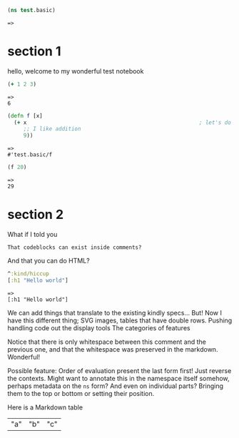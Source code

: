 ```clojure
(ns test.basic)
```
```
=>

```

# section 1

 hello, welcome to my wonderful test notebook

```clojure
(+ 1 2 3)
```
```
=>
6
```

```clojure
(defn f [x]
  (+ x                                                      ; let's do some addition
     ;; I like addition
     9))
```
```
=>
#'test.basic/f
```

```clojure
(f 20)
```
```
=>
29
```

# section 2

What if I told you

    That codeblocks can exist inside comments?

And that you can do HTML?

```clojure
^:kind/hiccup
[:h1 "Hello world"]
```
```
=>
[:h1 "Hello world"]
```

We can add things that translate to the existing kindly specs...
But! Now I have this different thing; SVG images, tables that have double rows.
Pushing handling code out the display tools
The categories of features

Notice that there is only whitespace between this comment and the previous one,
and that the whitespace was preserved in the markdown. Wonderful!

Possible feature: Order of evaluation
present the last form first!
Just reverse the contexts.
Might want to annotate this in the namespace itself somehow,
perhaps metadata on the `ns` form?
And even on individual parts? Bringing them to the top or bottom or setting their position.

Here is a Markdown table

|  |  |  |
|--|--|--|
| "a" | "b" | "c" |
